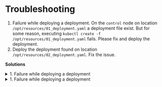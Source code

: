 # Troubleshooting

1. Failure while deploying a deployment. On the `control` node on location `/opt/resources/01_deployment.yaml` a deployment file exist. But for some reason, executing `kubectl create -f /opt/resources/01_deployment.yaml` fails. Please fix and deploy the deployment.
2. Deploy the deployment found on location `/opt/resources/02_deployment.yaml`. Fix the issue.

**Solutions**

<details>
<summary>1. Failure while deploying a deployment</summary>
<br>

The labels mentioned on line 15 is incorrect. It mentions frontend=nginx, but should be app=frontend. 

</details>

<details>
<summary>1. Failure while deploying a deployment</summary>
<br>

The image is wrong, it is `ngninx:1.19.2` when it should be `nginx:1.19.2`. 

Execute

    $ kubectl create -f /opt/resources/02_deployment.yaml

The labels mentioned on line 15 is incorrect. It mentions frontend=nginx, but should be app=frontend. 

</details>